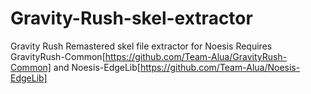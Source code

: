 # Gravity-Rush-skel-extractor
 Gravity Rush Remastered skel file extractor for Noesis
 Requires GravityRush-Common[https://github.com/Team-Alua/GravityRush-Common] and Noesis-EdgeLib[https://github.com/Team-Alua/Noesis-EdgeLib]
